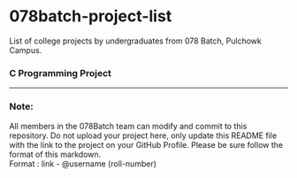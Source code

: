 # 078batch-project-list
List of college projects by undergraduates from 078 Batch, Pulchowk Campus. 

### C Programming Project



---

### Note:

All members in the 078Batch team can modify and commit to this repository. Do not upload your project here, only update this README file with the link to the project on your GitHub Profile. Please be sure follow the format of this markdown.\
Format : link - @username (roll-number)
